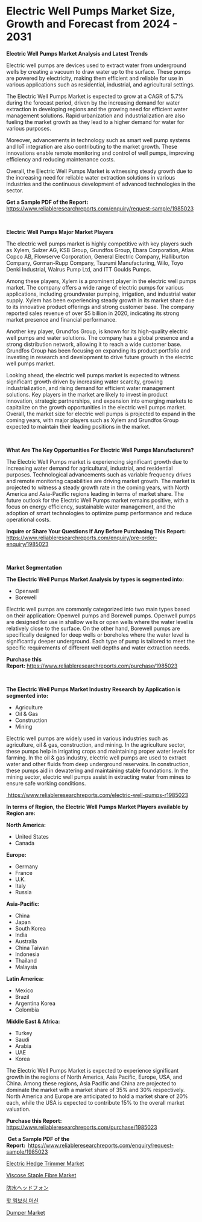 <p><h1>Electric Well Pumps Market Size, Growth and Forecast from 2024 - 2031</h1></p><p><strong>Electric Well Pumps Market Analysis and Latest Trends</strong></p>
<p><p>Electric well pumps are devices used to extract water from underground wells by creating a vacuum to draw water up to the surface. These pumps are powered by electricity, making them efficient and reliable for use in various applications such as residential, industrial, and agricultural settings.</p><p>The Electric Well Pumps Market is expected to grow at a CAGR of 5.7% during the forecast period, driven by the increasing demand for water extraction in developing regions and the growing need for efficient water management solutions. Rapid urbanization and industrialization are also fueling the market growth as they lead to a higher demand for water for various purposes.</p><p>Moreover, advancements in technology such as smart well pump systems and IoT integration are also contributing to the market growth. These innovations enable remote monitoring and control of well pumps, improving efficiency and reducing maintenance costs.</p><p>Overall, the Electric Well Pumps Market is witnessing steady growth due to the increasing need for reliable water extraction solutions in various industries and the continuous development of advanced technologies in the sector.</p></p>
<p><strong>Get a Sample PDF of the Report:&nbsp;</strong> <a href="https://www.reliableresearchreports.com/enquiry/request-sample/1985023">https://www.reliableresearchreports.com/enquiry/request-sample/1985023</a></p>
<p>&nbsp;</p>
<p><strong>Electric Well Pumps Major Market Players</strong></p>
<p><p>The electric well pumps market is highly competitive with key players such as Xylem, Sulzer AG, KSB Group, Grundfos Group, Ebara Corporation, Atlas Copco AB, Flowserve Corporation, General Electric Company, Halliburton Company, Gorman-Rupp Company, Tsurumi Manufacturing, Wilo, Toyo Denki Industrial, Walrus Pump Ltd, and ITT Goulds Pumps.</p><p>Among these players, Xylem is a prominent player in the electric well pumps market. The company offers a wide range of electric pumps for various applications, including groundwater pumping, irrigation, and industrial water supply. Xylem has been experiencing steady growth in its market share due to its innovative product offerings and strong customer base. The company reported sales revenue of over $5 billion in 2020, indicating its strong market presence and financial performance.</p><p>Another key player, Grundfos Group, is known for its high-quality electric well pumps and water solutions. The company has a global presence and a strong distribution network, allowing it to reach a wide customer base. Grundfos Group has been focusing on expanding its product portfolio and investing in research and development to drive future growth in the electric well pumps market.</p><p>Looking ahead, the electric well pumps market is expected to witness significant growth driven by increasing water scarcity, growing industrialization, and rising demand for efficient water management solutions. Key players in the market are likely to invest in product innovation, strategic partnerships, and expansion into emerging markets to capitalize on the growth opportunities in the electric well pumps market. Overall, the market size for electric well pumps is projected to expand in the coming years, with major players such as Xylem and Grundfos Group expected to maintain their leading positions in the market.</p></p>
<p>&nbsp;</p>
<p><strong>What Are The Key Opportunities For Electric Well Pumps Manufacturers?</strong></p>
<p><p>The Electric Well Pumps market is experiencing significant growth due to increasing water demand for agricultural, industrial, and residential purposes. Technological advancements such as variable frequency drives and remote monitoring capabilities are driving market growth. The market is projected to witness a steady growth rate in the coming years, with North America and Asia-Pacific regions leading in terms of market share. The future outlook for the Electric Well Pumps market remains positive, with a focus on energy efficiency, sustainable water management, and the adoption of smart technologies to optimize pump performance and reduce operational costs.</p></p>
<p><strong>Inquire or Share Your Questions If Any Before Purchasing This Report:</strong> <a href="https://www.reliableresearchreports.com/enquiry/pre-order-enquiry/1985023">https://www.reliableresearchreports.com/enquiry/pre-order-enquiry/1985023</a></p>
<p>&nbsp;</p>
<p><strong>Market Segmentation</strong></p>
<p><strong>The Electric Well Pumps Market Analysis by types is segmented into:</strong></p>
<p><ul><li>Openwell</li><li>Borewell</li></ul></p>
<p><p>Electric well pumps are commonly categorized into two main types based on their application: Openwell pumps and Borewell pumps. Openwell pumps are designed for use in shallow wells or open wells where the water level is relatively close to the surface. On the other hand, Borewell pumps are specifically designed for deep wells or boreholes where the water level is significantly deeper underground. Each type of pump is tailored to meet the specific requirements of different well depths and water extraction needs.</p></p>
<p><strong>Purchase this Report:&nbsp;</strong><a href="https://www.reliableresearchreports.com/purchase/1985023">https://www.reliableresearchreports.com/purchase/1985023</a></p>
<p>&nbsp;</p>
<p><strong>The Electric Well Pumps Market Industry Research by Application is segmented into:</strong></p>
<p><ul><li>Agriculture</li><li>Oil & Gas</li><li>Construction</li><li>Mining</li></ul></p>
<p><p>Electric well pumps are widely used in various industries such as agriculture, oil & gas, construction, and mining. In the agriculture sector, these pumps help in irrigating crops and maintaining proper water levels for farming. In the oil & gas industry, electric well pumps are used to extract water and other fluids from deep underground reservoirs. In construction, these pumps aid in dewatering and maintaining stable foundations. In the mining sector, electric well pumps assist in extracting water from mines to ensure safe working conditions.</p></p>
<p><a href="https://www.reliableresearchreports.com/electric-well-pumps-r1985023">&nbsp;https://www.reliableresearchreports.com/electric-well-pumps-r1985023</a></p>
<p><strong>In terms of Region, the Electric Well Pumps Market Players available by Region are:</strong></p>
<p>
    <p> <strong> North America: </strong>
        <ul>
            <li>United States</li>
            <li>Canada</li>
        </ul>
        </p> 
    <p> <strong> Europe: </strong>
        <ul>
            <li>Germany</li>
            <li>France</li>
            <li>U.K.</li>
            <li>Italy</li>
            <li>Russia</li>
        </ul>
        </p> 
    <p> <strong> Asia-Pacific: </strong>
        <ul>
            <li>China</li>
            <li>Japan</li>
            <li>South Korea</li>
            <li>India</li>
            <li>Australia</li>
            <li>China Taiwan</li>
            <li>Indonesia</li>
            <li>Thailand</li>
            <li>Malaysia</li>
        </ul>
        </p> 
    <p> <strong> Latin America: </strong>
        <ul>
            <li>Mexico</li>
            <li>Brazil</li>
            <li>Argentina Korea</li>
            <li>Colombia</li>
        </ul>
        </p> 
    <p> <strong> Middle East & Africa: </strong>
        <ul>
            <li>Turkey</li>
            <li>Saudi</li>
            <li>Arabia</li>
            <li>UAE</li>
            <li>Korea</li>
        </ul>
    </p>
    </p>
<p><p>The Electric Well Pumps Market is expected to experience significant growth in the regions of North America, Asia Pacific, Europe, USA, and China. Among these regions, Asia Pacific and China are projected to dominate the market with a market share of 35% and 30% respectively. North America and Europe are anticipated to hold a market share of 20% each, while the USA is expected to contribute 15% to the overall market valuation.</p></p>
<p><strong>Purchase this Report: </strong><a href="https://www.reliableresearchreports.com/purchase/1985023">https://www.reliableresearchreports.com/purchase/1985023</a></p>
<p>&nbsp;<strong>Get a Sample PDF of the Report:&nbsp;&nbsp;</strong><a href="https://www.reliableresearchreports.com/enquiry/request-sample/1985023">https://www.reliableresearchreports.com/enquiry/request-sample/1985023</a></p>
<p><strong></strong></p>
<p><p><a href="https://github.com/jj19131/Market-Research-Report-List-2/blob/main/electric-hedge-trimmer-market.md">Electric Hedge Trimmer Market</a></p><p><a href="https://issuu.com/reportprime-2/docs/viscose-staple-fibre-market-size-2030.pptx">Viscose Staple Fibre Market</a></p><p><a href="https://github.com/EthanMorar2011/Market-Research-Report-List-1/blob/main/629743431131.md">防水ヘッドフォン</a></p><p><a href="https://github.com/vseigx30c9a1j/Market-Research-Report-List-1/blob/main/192564128564.md">핫 엠보싱 머신</a></p><p><a href="https://github.com/marloy8/Market-Research-Report-List-4/blob/main/dumper-market.md">Dumper Market</a></p></p>